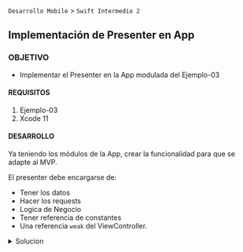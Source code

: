  
`Desarrollo Mobile` > `Swift Intermedio 2`

	
## Implementación de Presenter en App

### OBJETIVO 

- Implementar el Presenter en la App modulada del Ejemplo-03

#### REQUISITOS 

1. Ejemplo-03 
2. Xcode 11

#### DESARROLLO

Ya teniendo los módulos de la App, crear la funcionalidad para que se adapte al MVP.

El presenter debe encargarse de:
- Tener los datos
- Hacer los requests
- Logica de Negocio
- Tener referencia de constantes
- Una referencia `weak` del ViewController.

<details>
	<summary>Solucion</summary>
	<p> Agrega aqui la solucion</p>
	<p>Recuerda! escribe cada paso para desarrollar la solución del ejemplo o reto </p>
</details> 

